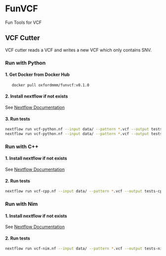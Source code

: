 # FunVCF
Fun Tools for VCF
## VCF Cutter
VCF cutter reads a VCF and writes a new VCF which only contains SNV.

### Run with Python
#### 1. Get Docker from Docker Hub 
```bash
   docker pull oxfordmmm/funvcf:v0.1.0
```
#### 2. Install nextflow if not exists
See [Nextflow Documentation](https://www.nextflow.io/docs/latest/getstarted.html)

#### 3. Run tests
```bash
nextflow run vcf-python.nf --input data/ --pattern *.vcf --output tests-python -profile docker
nextflow run vcf-python.nf --input data/ --pattern *.vcf --output tests-python -with-singularity funvcf-v0.1.0.img
```

### Run with C++
#### 1. Install nextflow if not exists
See [Nextflow Documentation](https://www.nextflow.io/docs/latest/getstarted.html)

#### 2. Run tests
```bash
nextflow run vcf-cpp.nf --input data/ --pattern *.vcf --output tests-cpp -profile standard
```

### Run with Nim
#### 1. Install nextflow if not exists
See [Nextflow Documentation](https://www.nextflow.io/docs/latest/getstarted.html)

#### 2. Run tests
```bash
nextflow run vcf-nim.nf --input data/ --pattern *.vcf --output tests-nim -profile standard
```
